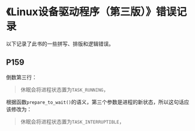 # 《Linux设备驱动程序（第三版）》错误记录

以下记录了此书的一些拼写、排版和逻辑错误。

## P159

倒数第三行：
> 休眠会将进程状态置为`TASK_RUNNING`，

根据函数`prepare_to_wait()`的语义，第三个参数是进程的新状态，所以这句话应该修改为：
> 休眠会将进程状态置为`TASK_INTERRUPTIBLE`，